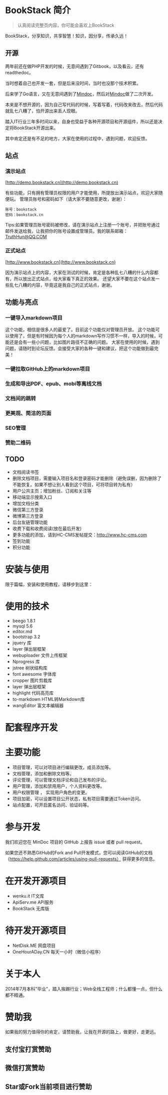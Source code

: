 # BookStack 简介
> 认真阅读完整页内容，你可能会喜欢上BookStack

BookStack，分享知识，共享智慧！知识，因分享，传承久远！

## 开源
两年前还在做PHP开发的时候，无意间遇到了Gitbook，以及看云，还有readthedoc。

当时想着自己也开发一套，但是后来没时间，当时也没那个技术积累。

后来学了Go语言，又在无意间遇到了[Mindoc](https://github.com/lifei6671/mindoc)，然后对[Mindoc](https://github.com/lifei6671/mindoc)做了二次开发。

本来是不想开源的，因为自己写代码的时候，写着写着，代码改来改去，然后代码就乱七八糟了，怕开源出来丢人现眼。

踏入IT行业三年多时间以来，自身也受益于各种开源项目和开源组件，所以还是决定将BookStack开源出来。

其中肯定还是有不足的地方，大家在使用的过程中，遇到问题，欢迎反馈。

## 站点

### 演示站点
[http://demo.bookstack.cn](http://demo.bookstack.cn)

有些功能，只有拥有管理员权限的用户才能使用，所提放出演示站点，欢迎大家随便玩。
管理员账号和密码如下（请大家不要随意更改，谢谢）：
```
账号：bookstack
密码：bookstack.cn
```
Tips:如果管理员账号密码被修改，请在演示站点上注册一个账号，并把账号通过邮件发送给我，让我把你的账号设置成管理员。我的联系邮箱：TruthHun@QQ.COM

### 正式站点
[http://www.bookstack.cn](http://www.bookstack.cn)

因为演示站点上的内容，大家在测试的时候，肯定是各种乱七八糟的什么内容都有，所以放出正式站点，给大家看下真正的效果。
还望大家不要在这个站点发一些乱七八糟的内容，毕竟这是我自己的正式站点，谢谢。


## 功能与亮点

### 一键导入markdown项目
这个功能，相信是很多人的最爱了。目前这个功能仅对管理员开放。
这个功能可以使用了，但是有时候因为每个人的markdown写作习惯不一样，导入的时候，可能还是会有一些小问题，比如图片路径不正确的问题。
大家在使用的时候，遇到问题，请随时到论坛反馈。会接受大家的各种一键和建议，把这个功能做到最完美！

### 一键拉取GitHub上的markdown项目

### 生成和导出PDF、epub、mobi等离线文档

### 文档间的跳转

### 更美观、简洁的页面

### SEO管理

### 赞助二维码


## TODO
- 文档阅读书签
- 删除文档项目，需要输入项目名和登录密码才能删除（避免误删，因为删除了不能恢复。如果不想让别人看到这个项目，可将项目转为私有）
- 用户公共主页；增加粉丝、订阅和关注等
- 移动端显示搜索入口
- 增加文档分类
- 微信第三方登录
- 微博第三方登录
- 后台友链管理功能
- 收费下载和收费阅读(放在最后开发)
- 更多功能的添加，请到HC-CMS发帖提交：http://www.hc-cms.com
- 签到功能
- 积分功能







# 安装与使用
限于篇幅，安装和使用教程，请移步到这里：


# 使用的技术

- beego 1.8.1
- mysql 5.6
- editor.md
- bootstrap 3.2
- jquery 库
- layer 弹出层框架
- webuploader 文件上传框架
- Nprogress 库
- jstree 树状结构库
- font awesome 字体库
- cropper 图片剪裁库
- layer 弹出层框架
- highlight 代码高亮库
- to-markdown HTML转Markdown库
- wangEditor 富文本编辑器


# 配套程序开发


# 主要功能

- 项目管理，可以对项目进行编辑更改，成员添加等。
- 文档管理，添加和删除文档等。
- 评论管理，可以管理文档评论和自己发布的评论。
- 用户管理，添加和禁用用户，个人资料更改等。
- 用户权限管理 ， 实现用户角色的变更。
- 项目加密，可以设置项目公开状态，私有项目需要通过Token访问。
- 站点配置，可开启匿名访问、验证码等。

# 参与开发

我们欢迎您在 MinDoc 项目的 GitHub 上报告 issue 或者 pull request。

如果您还不熟悉GitHub的Fork and Pull开发模式，您可以阅读GitHub的文档（https://help.github.com/articles/using-pull-requests） 获得更多的信息。


# 在开发开源项目
- wenku.it IT文库
- ApiServ.me API服务
- BookStack 无库版

# 待开发开源项目

- NetDisk.ME 网盘项目
- OneHourADay.CN 每天一小时（微信小程序）

# 关于本人

2014年7月本科"毕业"，踏入挨踢行业；Web全栈工程师；什么都懂一点，但什么都不精通。


# 赞助我
如果我的努力值得你的肯定，请赞助我，让我在开源的路上，做更好，走更远。

## 支付宝打赏赞助

## 微信打赏赞助

## Star或Fork当前项目进行赞助